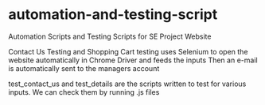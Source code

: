 # automation-and-testing-script
Automation Scripts and Testing Scripts for SE Project Website

Contact Us Testing and Shopping Cart testing uses Selenium to open the website automatically in Chrome Driver and feeds the inputs
Then an e-mail is automatically sent to the managers account

test_contact_us and test_details are the scripts written to test for various inputs. We can check them by running .js files
